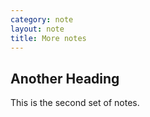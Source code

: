 ```yaml
---
category: note
layout: note
title: More notes
---
```


## Another Heading

This is the second set of notes.
